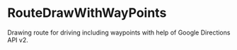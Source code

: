 RouteDrawWithWayPoints
======================

Drawing route for driving including waypoints with help of Google Directions API v2.
